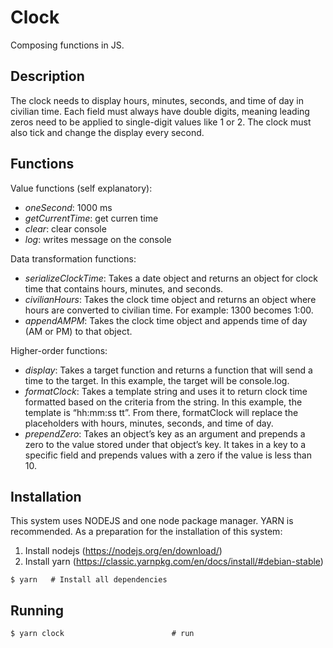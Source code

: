 # Clock

Composing functions in JS.

## Description

The clock needs to display hours, minutes, seconds, and time of day in civilian time. Each field must always have double digits, meaning leading zeros need to be applied to single-digit values like 1 or 2. The clock must also tick and change the display every second.

## Functions

Value functions (self explanatory):

- _oneSecond_: 1000 ms
- _getCurrentTime_: get curren time
- _clear_: clear console
- _log_: writes message on the console

Data transformation functions:

- _serializeClockTime_: Takes a date object and returns an object for clock time that contains hours, minutes, and seconds.
- _civilianHours_: Takes the clock time object and returns an object where hours are converted to civilian time. For example: 1300 becomes 1:00.
- _appendAMPM_: Takes the clock time object and appends time of day (AM or PM) to that object.

Higher-order functions:

- _display_: Takes a target function and returns a function that will send a time to the target. In this example, the target will be console.log.
- _formatClock_: Takes a template string and uses it to return clock time formatted based on the criteria from the string. In this example, the template is “hh:mm:ss tt”. From there, formatClock will replace the placeholders with hours, minutes, seconds, and time of day.
- _prependZero_: Takes an object’s key as an argument and prepends a zero to the value stored under that object’s key. It takes in a key to a specific field and prepends values with a zero if the value is less than 10.

## Installation

This system uses NODEJS and one node package manager. YARN is recommended.
As a preparation for the installation of this system:

1. Install nodejs (https://nodejs.org/en/download/)
2. Install yarn (https://classic.yarnpkg.com/en/docs/install/#debian-stable)

```
$ yarn   # Install all dependencies
```

## Running

```
$ yarn clock                        # run
```
